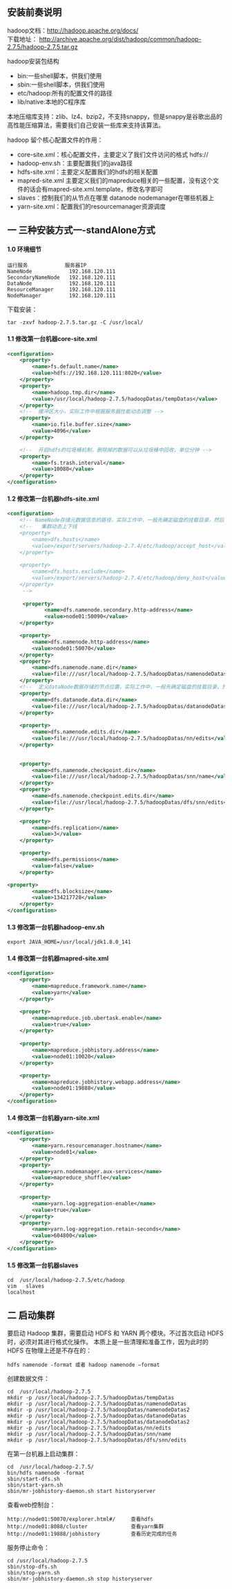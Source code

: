 ## 安装前奏说明

hadoop文档：http://hadoop.apache.org/docs/  
下载地址： http://archive.apache.org/dist/hadoop/common/hadoop-2.7.5/hadoop-2.7.5.tar.gz  

hadoop安装包结构
- bin:一些shell脚本，供我们使用
- sbin:一些shell脚本，供我们使用
- etc/hadoop:所有的配置文件的路径
- lib/native:本地的C程序库

本地压缩库支持：zlib、lz4、bzip2，不支持snappy，但是snappy是谷歌出品的高性能压缩算法，需要我们自己安装一些库来支持该算法。  

hadoop 留个核心配置文件的作用：
- core-site.xml：核心配置文件，主要定义了我们文件访问的格式  hdfs://
- hadoop-env.sh：主要配置我们的java路径
- hdfs-site.xml：主要定义配置我们的hdfs的相关配置
- mapred-site.xml  主要定义我们的mapreduce相关的一些配置，没有这个文件的话会有mapred-site.xml.template，修改名字即可
- slaves：控制我们的从节点在哪里 datanode   nodemanager在哪些机器上
- yarn-site.xml：配置我们的resourcemanager资源调度

## 一 三种安装方式一-standAlone方式

#### 1.0 环境细节
```
运行服务	        服务器IP
NameNode	        192.168.120.111
SecondaryNameNode	192.168.120.111
DataNode	        192.168.120.111
ResourceManager	    192.168.120.111
NodeManager	        192.168.120.111
```

下载安装：
```
tar -zxvf hadoop-2.7.5.tar.gz -C /usr/local/
```

#### 1.1 修改第一台机器core-site.xml
```xml
<configuration>
	<property>
		<name>fs.default.name</name>
		<value>hdfs://192.168.120.111:8020</value>
	</property>
	<property>
		<name>hadoop.tmp.dir</name>
		<value>/usr/local/hadoop-2.7.5/hadoopDatas/tempDatas</value>
	</property>
	<!--  缓冲区大小，实际工作中根据服务器性能动态调整 -->
	<property>
		<name>io.file.buffer.size</name>
		<value>4096</value>
	</property>

	<!--  开启hdfs的垃圾桶机制，删除掉的数据可以从垃圾桶中回收，单位分钟 -->
	<property>
		<name>fs.trash.interval</name>
		<value>10080</value>
	</property>
</configuration>
```

#### 1.2 修改第一台机器hdfs-site.xml
```xml
<configuration>
	<!-- NameNode存储元数据信息的路径，实际工作中，一般先确定磁盘的挂载目录，然后多个目录用，进行分割   --> 
	<!--   集群动态上下线 
	<property>
		<name>dfs.hosts</name>
		<value>/export/servers/hadoop-2.7.4/etc/hadoop/accept_host</value>
	</property>
	
	<property>
		<name>dfs.hosts.exclude</name>
		<value>/export/servers/hadoop-2.7.4/etc/hadoop/deny_host</value>
	</property>
	 -->
	 
	 <property>
			<name>dfs.namenode.secondary.http-address</name>
			<value>node01:50090</value>
	</property>

	<property>
		<name>dfs.namenode.http-address</name>
		<value>node01:50070</value>
	</property>
	<property>
		<name>dfs.namenode.name.dir</name>
		<value>file:///usr/local/hadoop-2.7.5/hadoopDatas/namenodeDatas,file:///export/servers/hadoop-2.7.5/hadoopDatas/namenodeDatas2</value>
	</property>
	<!--  定义dataNode数据存储的节点位置，实际工作中，一般先确定磁盘的挂载目录，然后多个目录用，进行分割  -->
	<property>
		<name>dfs.datanode.data.dir</name>
		<value>file:///usr/local/hadoop-2.7.5/hadoopDatas/datanodeDatas,file:///export/servers/hadoop-2.7.5/hadoopDatas/datanodeDatas2</value>
	</property>
	
	<property>
		<name>dfs.namenode.edits.dir</name>
		<value>file:///usr/local/hadoop-2.7.5/hadoopDatas/nn/edits</value>
	</property>
	

	<property>
		<name>dfs.namenode.checkpoint.dir</name>
		<value>file:///usr/local/hadoop-2.7.5/hadoopDatas/snn/name</value>
	</property>
	<property>
		<name>dfs.namenode.checkpoint.edits.dir</name>
		<value>file://usr/local/hadoop-2.7.5/hadoopDatas/dfs/snn/edits</value>
	</property>

	<property>
		<name>dfs.replication</name>
		<value>3</value>
	</property>

	<property>
		<name>dfs.permissions</name>
		<value>false</value>
	</property>

<property>
		<name>dfs.blocksize</name>
		<value>134217728</value>
	</property>
</configuration>
```

#### 1.3 修改第一台机器hadoop-env.sh

```
export JAVA_HOME=/usr/local/jdk1.8.0_141
```

#### 1.4 修改第一台机器mapred-site.xml

```xml
<configuration>
	<property>
		<name>mapreduce.framework.name</name>
		<value>yarn</value>
	</property>

	<property>
		<name>mapreduce.job.ubertask.enable</name>
		<value>true</value>
	</property>
	
	<property>
		<name>mapreduce.jobhistory.address</name>
		<value>node01:10020</value>
	</property>

	<property>
		<name>mapreduce.jobhistory.webapp.address</name>
		<value>node01:19888</value>
	</property>
</configuration>
```

#### 1.4 修改第一台机器yarn-site.xml

```xml
<configuration>
	<property>
		<name>yarn.resourcemanager.hostname</name>
		<value>node01</value>
	</property>
	<property>
		<name>yarn.nodemanager.aux-services</name>
		<value>mapreduce_shuffle</value>
	</property>
	
	<property>
		<name>yarn.log-aggregation-enable</name>
		<value>true</value>
	</property>
	<property>
		<name>yarn.log-aggregation.retain-seconds</name>
		<value>604800</value>
	</property>
</configuration>
```

#### 1.5 修改第一台机器slaves

```
cd  /usr/local/hadoop-2.7.5/etc/hadoop
vim   slaves
localhost
```

## 二 启动集群

要启动 Hadoop 集群，需要启动 HDFS 和 YARN 两个模块。不过首次启动 HDFS 时，必须对其进行格式化操作。 本质上是一些清理和准备工作，因为此时的 HDFS 在物理上还是不存在的：
```
hdfs namenode -format 或者 hadoop namenode –format
```

创建数据文件：
```
cd  /usr/local/hadoop-2.7.5
mkdir -p /usr/local/hadoop-2.7.5/hadoopDatas/tempDatas
mkdir -p /usr/local/hadoop-2.7.5/hadoopDatas/namenodeDatas
mkdir -p /usr/local/hadoop-2.7.5/hadoopDatas/namenodeDatas2
mkdir -p /usr/local/hadoop-2.7.5/hadoopDatas/datanodeDatas
mkdir -p /usr/local/hadoop-2.7.5/hadoopDatas/datanodeDatas2
mkdir -p /usr/local/hadoop-2.7.5/hadoopDatas/nn/edits
mkdir -p /usr/local/hadoop-2.7.5/hadoopDatas/snn/name
mkdir -p /usr/local/hadoop-2.7.5/hadoopDatas/dfs/snn/edits
```

在第一台机器上启动集群：
```
cd  /usr/local/hadoop-2.7.5/
bin/hdfs namenode -format
sbin/start-dfs.sh
sbin/start-yarn.sh
sbin/mr-jobhistory-daemon.sh start historyserver
```

查看web控制台：
```
http://node01:50070/explorer.html#/  	查看hdfs
http://node01:8088/cluster   			查看yarn集群
http://node01:19888/jobhistory  		查看历史完成的任务
```

服务停止命令：
```
cd /usr/local/hadoop-2.7.5
sbin/stop-dfs.sh
sbin/stop-yarn.sh
sbin/mr-jobhistory-daemon.sh stop historyserver
```